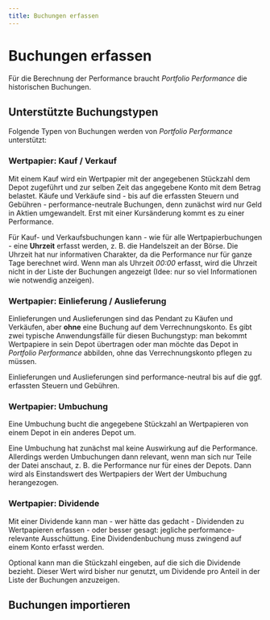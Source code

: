 ```yaml
---
title: Buchungen erfassen
---
```


# Buchungen erfassen

Für die Berechnung der Performance braucht *Portfolio Performance* die historischen Buchungen.

## Unterstützte Buchungstypen

Folgende Typen von Buchungen werden von *Portfolio Performance* unterstützt:

### Wertpapier: Kauf / Verkauf

Mit einem Kauf wird ein Wertpapier mit der angegebenen Stückzahl dem Depot zugeführt und zur selben Zeit das angegebene Konto mit dem Betrag belastet. Käufe und Verkäufe sind - bis auf die erfassten Steuern und Gebühren - performance-neutrale Buchungen, denn zunächst wird nur Geld in Aktien umgewandelt. Erst mit einer Kursänderung kommt es zu einer Performance.

Für Kauf- und Verkaufsbuchungen kann - wie für alle Wertpapierbuchungen - eine **Uhrzeit** erfasst werden, z. B. die Handelszeit an der Börse. Die Uhrzeit hat nur informativen Charakter, da die Performance nur für ganze Tage berechnet wird. Wenn man als Uhrzeit _00:00_ erfasst, wird die Uhrzeit nicht in der Liste der Buchungen angezeigt (Idee: nur so viel Informationen wie notwendig anzeigen).

### Wertpapier: Einlieferung / Auslieferung

Einlieferungen und Auslieferungen sind das Pendant zu Käufen und Verkäufen, aber **ohne** eine Buchung auf dem Verrechnungskonto. Es gibt zwei typische Anwendungsfälle für diesen Buchungstyp: man bekommt Wertpapiere in sein Depot übertragen oder man möchte das Depot in *Portfolio Performance* abbilden, ohne das Verrechnungskonto pflegen zu müssen.

Einlieferungen und Auslieferungen sind performance-neutral bis auf die ggf. erfassten Steuern und Gebühren.

### Wertpapier: Umbuchung

Eine Umbuchung bucht die angegebene Stückzahl an Wertpapieren von einem Depot in ein anderes Depot um.

Eine Umbuchung hat zunächst mal keine Auswirkung auf die Performance. Allerdings werden Umbuchungen dann relevant, wenn man sich nur Teile der Datei anschaut, z. B. die Performance nur für eines der Depots. Dann wird als Einstandswert des Wertpapiers der Wert der Umbuchung herangezogen.

### Wertpapier: Dividende

Mit einer Dividende kann man - wer hätte das gedacht - Dividenden zu Wertpapieren erfassen - oder besser gesagt: jegliche performance-relevante Ausschüttung. Eine Dividendenbuchung muss zwingend auf einem Konto erfasst werden.

Optional kann man die Stückzahl eingeben, auf die sich die Dividende bezieht. Dieser Wert wird bisher nur genutzt, um Dividende pro Anteil in der Liste der Buchungen anzuzeigen.

## Buchungen importieren
